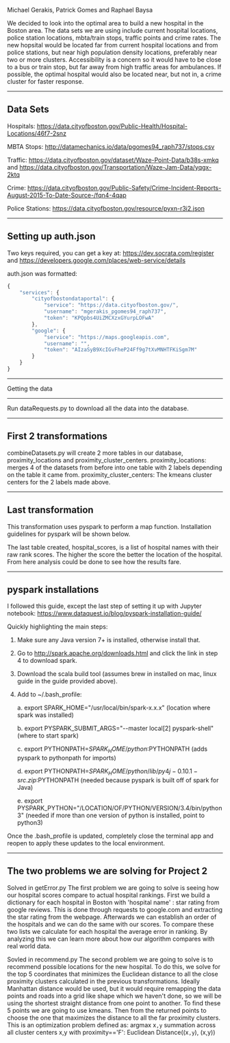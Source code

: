 Michael Gerakis, Patrick Gomes and Raphael Baysa

We decided to look into the optimal area to build a new hospital in the Boston area. The data sets we are using include current hospital locations, police station locations, mbta/train stops, traffic points and crime rates. The new hopsital would be located far from current hospital locations and from police stations, but near high population density locations, preferably near two or more clusters. Accessibility is a concern so it would have to be close to a bus or train stop, but far away from high traffic areas for ambulances. If possible, the optimal hospital would also be located near, but not in, a crime cluster for faster response. 

---
Data Sets
---

Hospitals: https://data.cityofboston.gov/Public-Health/Hospital-Locations/46f7-2snz

MBTA Stops: http://datamechanics.io/data/pgomes94_raph737/stops.csv

Traffic: https://data.cityofboston.gov/dataset/Waze-Point-Data/b38s-xmkq and https://data.cityofboston.gov/Transportation/Waze-Jam-Data/yqgx-2ktq

Crime: https://data.cityofboston.gov/Public-Safety/Crime-Incident-Reports-August-2015-To-Date-Source-/fqn4-4qap

Police Stations: https://data.cityofboston.gov/resource/pyxn-r3i2.json

---
Setting up auth.json
---

Two keys required, you can get a key at: https://dev.socrata.com/register and https://developers.google.com/places/web-service/details

auth.json was formatted:
```javascript
{
    "services": {
        "cityofbostondataportal": {
            "service": "https://data.cityofboston.gov/",
            "username": "mgerakis_pgomes94_raph737",
            "token": "KPQpbs4UiZMCXzxGYurpLOFwA"
        },
        "google": {
        	"service": "https://maps.googleapis.com",
        	"username": "",
        	"token": "AIzaSyB9XcIGvFheP24Ff9g7tXvMNHTFKiSgm7M"
        }
    }
}
```

---
Getting the data
___

Run dataRequests.py to download all the data into the database.

---
First 2 transformations
---

combineDatasets.py will create 2 more tables in our database, proximity_locations and proximity_cluster_centers.
	proximity_locations: merges 4 of the datasets from before into one table with 2 labels depending on the table it came from.
	proximity_cluster_centers: The kmeans cluster centers for the 2 labels made above. 

---
Last transformation
--- 

This transformation uses pyspark to perform a map function. Installation guidelines for pyspark will be shown below.

The last table created, hospital_scores, is a list of hospital names with their raw rank scores. The higher the score the better the location of the hospital. From here analysis could be done to see how the results fare.

---
pyspark installations
---

I followed this guide, except the last step of setting it up with Jupyter notebook: https://www.dataquest.io/blog/pyspark-installation-guide/

Quickly highlighting the main steps:

1. Make sure any Java version 7+ is installed, otherwise install that.

2.  Go to http://spark.apache.org/downloads.html and click the link in step 4 to download spark.

3. Download the scala build tool (assumes brew in installed on mac, linux guide in the guide provided above).

4. Add to ~/.bash_profile:
	
	a. export SPARK_HOME="/usr/local/bin/spark-x.x.x" (location where spark was installed)
	
	b. export PYSPARK_SUBMIT_ARGS="--master local[2] pyspark-shell" (where to start spark)
	
	c. export PYTHONPATH=$SPARK_HOME/python:$PYTHONPATH (adds pyspark to pythonpath for imports)
	
	d. export PYTHONPATH=$SPARK_HOME/python/lib/py4j-0.10.1-src.zip:$PYTHONPATH (needed because pyspark is built off of spark for Java)
	
	e. export PYSPARK_PYTHON="/LOCATION/OF/PYTHON/VERSION/3.4/bin/python3" (needed if more than one version of python is installed, point to python3)

Once the .bash_profile is updated, completely close the terminal app and reopen to apply these updates to the local environment.

---
The two problems we are solving for Project 2
---
Solved in getError.py
The first problem we are going to solve is seeing how our hospital scores compare to actual hospital rankings. First we build a dictionary for each hospital in Boston with 'hospital name' : star rating from google reviews. This is done through requests to google.com and extracting the star rating from the webpage. Afterwards we can establish an order of the hospitals and we can do the same with our scores. To compare these two lists we calculate for each hospital the average error in ranking. By analyzing this we can learn more about how our algorithm compares with real world data.

Sovled in recommend.py
The second problem we are going to solve is to recommend possible locations for the new hospital. To do this, we solve for the top 5 coordinates that minimizes the Euclidean distance to all the close proximity clusters calculated in the previous transformations. Ideally Manhattan distance would be used, but it would require remapping the data points and roads into a grid like shape which we haven't done, so we will be using the shortest straight distance from one point to another. To find these 5 points we are going to use kmeans.
Then from the returned points to choose the one that maximizes the distance to all the far proximity clusters. This is an optimization problem defined as:
argmax x`,y` summation across all cluster centers x,y with proximity=='F': Euclidean Distance((x`,y`), (x,y))

